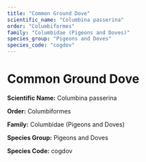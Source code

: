 ```yaml
---
title: "Common Ground Dove"
scientific_name: "Columbina passerina"
order: "Columbiformes"
family: "Columbidae (Pigeons and Doves)"
species_group: "Pigeons and Doves"
species_code: "cogdov"
---
```


# Common Ground Dove

**Scientific Name:** Columbina passerina

**Order:** Columbiformes

**Family:** Columbidae (Pigeons and Doves)

**Species Group:** Pigeons and Doves

**Species Code:** cogdov
